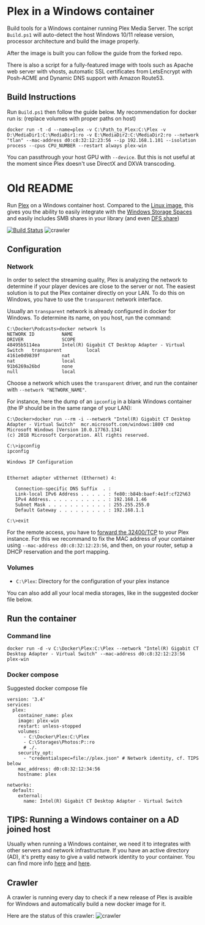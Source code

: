 # Plex in a Windows container

Build tools for a Windows container running Plex Media Server. The script `Build.ps1` will auto-detect the host Windows 10/11 release version, processor architecture and build the image properly.

After the image is built you can follow the guide from the forked repo.

There is also a script for a fully-featured image with tools such as Apache web server with vhosts, automatic SSL certificates from LetsEncrypt with Posh-ACME and Dynamic DNS support with Amazon Route53.

## Build Instructions

Run `Build.ps1` then follow the guide below. My recommendation for docker run is: (replace volumes with proper paths on host)
```
docker run -t -d --name=plex -v C:\Path_to_Plex:C:\Plex -v D:\MediaDir1:C:\MediaDir1:ro -v E:\MediaDir2:C:\MediaDir2:ro --network "tlan" --mac-address d0:c8:32:12:23:56 --ip 192.168.1.101 --isolation process --cpus CPU_NUMBER --restart always plex-win
```

You can passthrough your host GPU with `--device`. But this is not useful at the moment since Plex doesn't use DirectX and DXVA transcoding.

# Old README

Run [Plex](https://plex.tv/) on a Windows container host.
Compared to the [Linux image](https://github.com/plexinc/pms-docker/blob/master/README.md),
this gives you the ability to easily integrate with the [Windows Storage Spaces](https://docs.microsoft.com/en-us/windows-server/storage/storage-spaces/overview)
and easily includes SMB shares in your library (and even [DFS share](https://docs.microsoft.com/en-us/windows/win32/dfs/distributed-file-system-dfs-functions))

[![Build Status](https://dev.azure.com/dr1rrb/docker-plex-win/_apis/build/status/dr1rrb.docker-plex-win?branchName=master)](https://dev.azure.com/dr1rrb/docker-plex-win/_build/latest?definitionId=1&branchName=master)
![crawler](https://healthchecks.io/badge/5d6ba759-a8f6-471e-994e-0498930dd48c/GALn9f76/crawler.svg "crawler")

## Configuration
### Network
In order to select the streaming quality, Plex is analyzing the network to determine if your player devices are close to the server or not.
The easiest solution is to put the Plex container directly on your LAN. To do this on Windows, you have to use the `transparent`
network interface.

Usually an `transparent` network is already configured in docker for Windows. To determine its name, on you host, run the command:

```
C:\Docker\Podcasts>docker network ls
NETWORK ID          NAME                                                   DRIVER              SCOPE
48495b5114ea        Intel(R) Gigabit CT Desktop Adapter - Virtual Switch   transparent         local
4161e0d9839f        nat                                                    nat                 local
91b6269a26bd        none                                                   null                local
```

Choose a network which uses the `transparent` driver, and run the container with `--network "NETWORK_NAME"`.

For instance, here the dump of an `ipconfig` in a blank Windows container (the IP should be in the same range of your LAN):
```
C:\Docker>docker run --rm -i --network "Intel(R) Gigabit CT Desktop Adapter - Virtual Switch"  mcr.microsoft.com/windows:1809 cmd
Microsoft Windows [Version 10.0.17763.134]
(c) 2018 Microsoft Corporation. All rights reserved.

C:\>ipconfig
ipconfig

Windows IP Configuration


Ethernet adapter vEthernet (Ethernet) 4:

   Connection-specific DNS Suffix  . :
   Link-local IPv6 Address . . . . . : fe80::b84b:baef:4e1f:cf22%63
   IPv4 Address. . . . . . . . . . . : 192.168.1.46
   Subnet Mask . . . . . . . . . . . : 255.255.255.0
   Default Gateway . . . . . . . . . : 192.168.1.1

C:\>exit
```

For the remote access, you have to [forward the 32400/TCP](https://support.plex.tv/articles/200931138-troubleshooting-remote-access/)
to your Plex instance. For this we recommand to fix the MAC address of your container using `--mac-address d0:c8:32:12:23:56`,
and then, on your router, setup a DHCP reservation and the port mapping.

### Volumes
* `C:\Plex`: Directory for the configuration of your plex instance

You can also add all your local media storages, like in the suggested docker file below.

## Run the container
### Command line
```
docker run -d -v C:\Docker\Plex:C:\Plex --network "Intel(R) Gigabit CT Desktop Adapter - Virtual Switch" --mac-address d0:c8:32:12:23:56 plex-win
```

### Docker compose
Suggested docker compose file
```
version: '3.4'
services:
  plex:
    container_name: plex
    image: plex-win
    restart: unless-stopped
    volumes:
      - C:\Docker\Plex:C:\Plex
      - C:\Storages\Photos:P::ro
	  # ./.
    security_opt:
      - "credentialspec=file://plex.json" # Network identity, cf. TIPS below
    mac_address: d0:c8:32:12:34:56
    hostname: plex

networks:
  default:
    external:
      name: Intel(R) Gigabit CT Desktop Adapter - Virtual Switch
```

## TIPS: Running a Windows container on a AD joined host
Usually when running a Windows container, we need it to integrates with other servers and network infrastructure.
If you have an active directory (AD), it's pretty easy to give a valid network identity to your container.
You can find more info [here](https://docs.microsoft.com/en-us/virtualization/windowscontainers/manage-containers/manage-serviceaccounts)
and [here](https://artisticcheese.wordpress.com/2017/09/09/enabling-integrated-windows-authentication-in-windows-docker-container/).

## Crawler
A crawler is running every day to check if a new release of Plex is avaible for Windows and automatically build a new docker image for it.

Here are the status of this crawler: ![crawler](https://healthchecks.io/badge/5d6ba759-a8f6-471e-994e-0498930dd48c/GALn9f76/crawler.svg "crawler")

